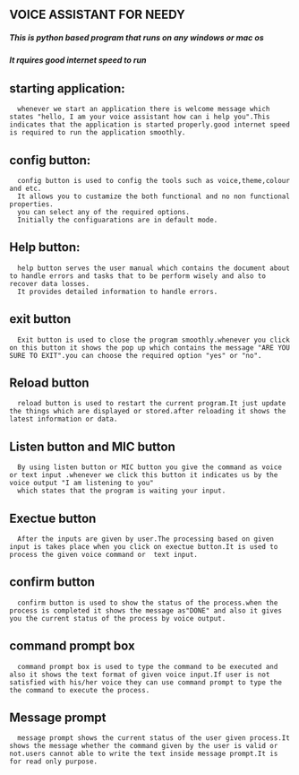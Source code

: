 ## VOICE ASSISTANT FOR NEEDY
##### This is python based program that runs on any windows or mac os
##### It rquires good internet speed to run 

## starting application:
      
      whenever we start an application there is welcome message which states "hello, I am your voice assistant how can i help you".This indicates that the application is started properly.good internet speed is required to run the application smoothly.
     
## config button:
      
      config button is used to config the tools such as voice,theme,colour and etc.
      It allows you to custamize the both functional and no non functional properties.
      you can select any of the required options.
      Initially the configuarations are in default mode. 
      
## Help button:
      
      help button serves the user manual which contains the document about to handle errors and tasks that to be perform wisely and also to recover data losses.
      It provides detailed information to handle errors.
      
## exit button
      
      Exit button is used to close the program smoothly.whenever you click on this button it shows the pop up which contains the message "ARE YOU SURE TO EXIT".you can choose the required option "yes" or "no".
      
## Reload button

      reload button is used to restart the current program.It just update the things which are displayed or stored.after reloading it shows the latest information or data.
      
## Listen button and MIC button
      
      By using listen button or MIC button you give the command as voice or text input .whenever we click this button it indicates us by the voice output "I am listening to you"
      which states that the program is waiting your input.
      
## Exectue button 
      
      After the inputs are given by user.The processing based on given input is takes place when you click on exectue button.It is used to process the given voice command or  text input.
      
## confirm button

      confirm button is used to show the status of the process.when the process is completed it shows the message as"DONE" and also it gives you the current status of the process by voice output.
      
## command prompt box

      command prompt box is used to type the command to be executed and also it shows the text format of given voice input.If user is not satisfied with his/her voice they can use command prompt to type the the command to execute the process.   
      
## Message prompt
 
      message prompt shows the current status of the user given process.It shows the message whether the command given by the user is valid or not.users cannot able to write the text inside message prompt.It is for read only purpose.
      
##
      
      
      

      
      
